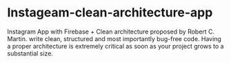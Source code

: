 # Instageam-clean-architecture-app
Instagram App with Firebase + Clean architecture proposed by Robert C. Martin. write clean, structured and most importantly bug-free code. Having a proper architecture is extremely critical as soon as your project grows to a substantial size.
